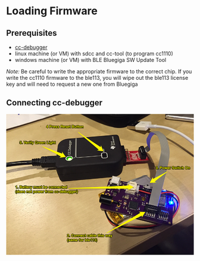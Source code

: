 # Loading Firmware


## Prerequisites

* [cc-debugger](http://www.ti.com/tool/cc-debugger)
* linux machine (or VM) with sdcc and cc-tool (to program cc1110)
* windows machine (or VM) with BLE Bluegiga SW Update Tool

*Note:* Be careful to write the appropriate firmware to the correct chip.  If you write the cc1110 firmware to the ble113, you will wipe out the ble113 license key and will need to request a new one from Bluegiga

## Connecting cc-debugger
![cc-debugger connection illustration](ccdbg.png)
